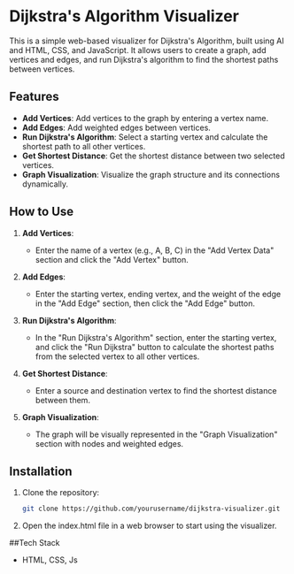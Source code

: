 # Dijkstra's Algorithm Visualizer

This is a simple web-based visualizer for Dijkstra's Algorithm, built using AI and HTML, CSS, and JavaScript. It allows users to create a graph, add vertices and edges, and run Dijkstra's algorithm to find the shortest paths between vertices.

## Features

- **Add Vertices**: Add vertices to the graph by entering a vertex name.
- **Add Edges**: Add weighted edges between vertices.
- **Run Dijkstra's Algorithm**: Select a starting vertex and calculate the shortest path to all other vertices.
- **Get Shortest Distance**: Get the shortest distance between two selected vertices.
- **Graph Visualization**: Visualize the graph structure and its connections dynamically.

## How to Use

1. **Add Vertices**: 
   - Enter the name of a vertex (e.g., A, B, C) in the "Add Vertex Data" section and click the "Add Vertex" button.
   
2. **Add Edges**:
   - Enter the starting vertex, ending vertex, and the weight of the edge in the "Add Edge" section, then click the "Add Edge" button.
   
3. **Run Dijkstra's Algorithm**:
   - In the "Run Dijkstra's Algorithm" section, enter the starting vertex, and click the "Run Dijkstra" button to calculate the shortest paths from the selected vertex to all other vertices.
   
4. **Get Shortest Distance**:
   - Enter a source and destination vertex to find the shortest distance between them.

5. **Graph Visualization**:
   - The graph will be visually represented in the "Graph Visualization" section with nodes and weighted edges.

## Installation

1. Clone the repository:

   ```bash
   git clone https://github.com/yourusername/dijkstra-visualizer.git
2. Open the index.html file in a web browser to start using the visualizer.

##Tech Stack
- HTML, CSS, Js
